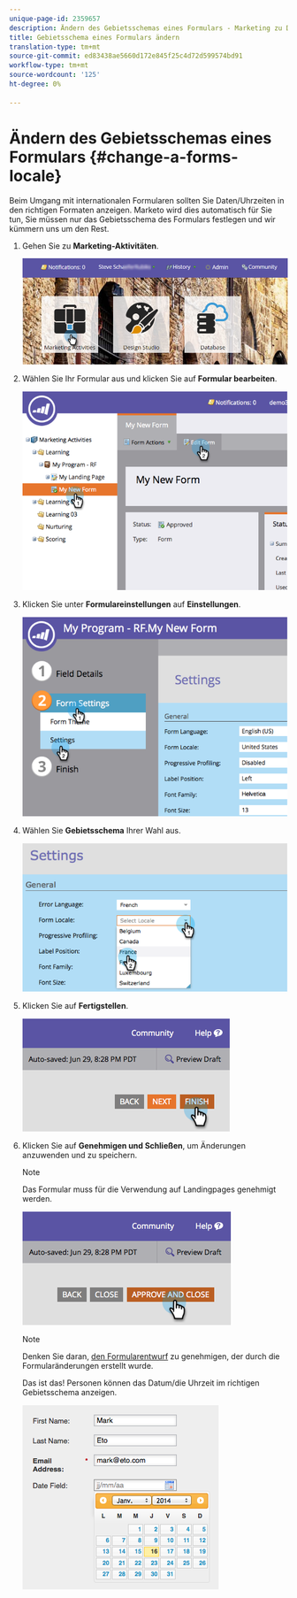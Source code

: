 ```yaml
---
unique-page-id: 2359657
description: Ändern des Gebietsschemas eines Formulars - Marketing zu Dokumenten - Produktdokumentation
title: Gebietsschema eines Formulars ändern
translation-type: tm+mt
source-git-commit: ed83438ae5660d172e845f25c4d72d599574bd91
workflow-type: tm+mt
source-wordcount: '125'
ht-degree: 0%

---
```



# Ändern des Gebietsschemas eines Formulars {#change-a-forms-locale}

Beim Umgang mit internationalen Formularen sollten Sie Daten/Uhrzeiten in den richtigen Formaten anzeigen. Marketo wird dies automatisch für Sie tun, Sie müssen nur das Gebietsschema des Formulars festlegen und wir kümmern uns um den Rest.

1. Gehen Sie zu **Marketing-Aktivitäten**.

   ![](assets/login-marketing-activities-7.png)

1. Wählen Sie Ihr Formular aus und klicken Sie auf **Formular bearbeiten**.

   ![](assets/image2014-9-15-12-3a52-3a52.png)

1. Klicken Sie unter **Formulareinstellungen** auf **Einstellungen**.

   ![](assets/image2014-9-15-12-3a53-3a23.png)

1. Wählen Sie **Gebietsschema** Ihrer Wahl aus.

   ![](assets/image2014-9-15-12-3a53-3a35.png)

1. Klicken Sie auf **Fertigstellen**.

   ![](assets/image2014-9-15-12-3a53-3a43.png)

1. Klicken Sie auf **Genehmigen und Schließen**, um Änderungen anzuwenden und zu speichern.

   >[!NOTE]
   >
   >Das Formular muss für die Verwendung auf Landingpages genehmigt werden.

   ![](assets/image2014-9-15-12-3a53-3a52.png)

   >[!NOTE]
   >
   >Denken Sie daran, [den Formularentwurf](/help/marketo/product-docs/demand-generation/landing-pages/understanding-landing-pages/approve-unapprove-or-delete-a-landing-page.md) zu genehmigen, der durch die Formularänderungen erstellt wurde.

   Das ist das! Personen können das Datum/die Uhrzeit im richtigen Gebietsschema anzeigen.

   ![](assets/image2014-9-15-12-3a53-3a59.png)
